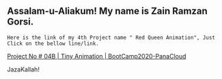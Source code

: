 ## Assalam-u-Aliakum! My name is Zain Ramzan Gorsi. 

`Here is the link of my 4th Project name " Red Queen Animation", Just Click on the bellow line/link.`

[Project No # 04B | Tiny Animation | BootCamp2020-PanaCloud](tiny-animation-by-gorsi.surge.sh)

JazaKallah!

